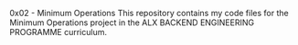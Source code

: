 0x02 - Minimum Operations
This repository contains my code files for the Minimum Operations project
in the ALX BACKEND ENGINEERING PROGRAMME curriculum.

